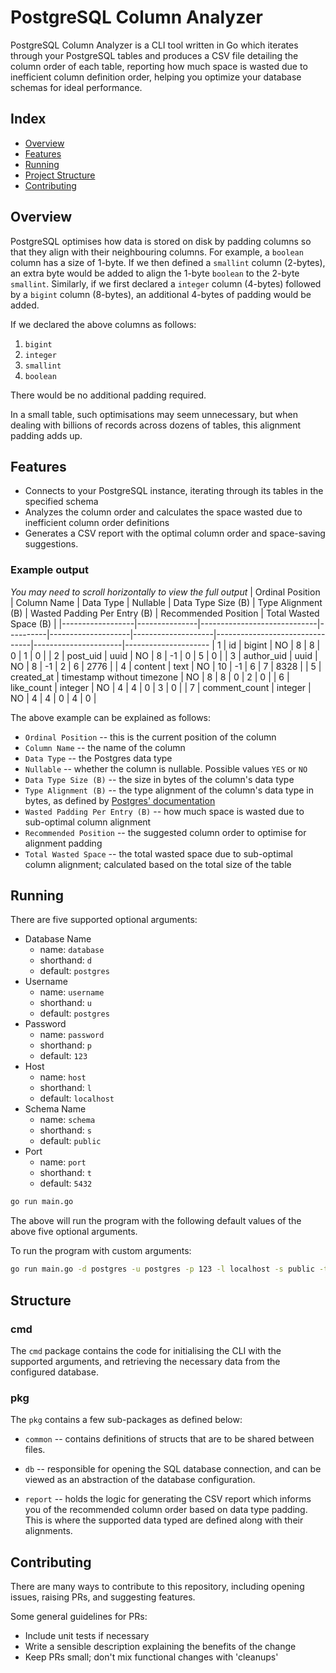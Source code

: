 # PostgreSQL Column Analyzer

PostgreSQL Column Analyzer is a CLI tool written in Go which iterates through your PostgreSQL tables and produces a CSV file detailing the column order of each table, reporting how much space is wasted due to inefficient column definition order, helping you optimize your database schemas for ideal performance.

## Index

- [Overview](#overview)
- [Features](#features)
- [Running](#running)
- [Project Structure](#structure)
- [Contributing](#contributing)

## Overview
PostgreSQL optimises how data is stored on disk by padding columns so that they align with their neighbouring columns.
For example, a `boolean` column has a size of 1-byte. If we then defined a `smallint` column (2-bytes), an extra byte
would be added to align the 1-byte `boolean` to the 2-byte `smallint`.
Similarly, if we first declared a `integer` column (4-bytes) followed by a `bigint` column (8-bytes), an additional 4-bytes
of padding would be added.

If we declared the above columns as follows:
1. `bigint`
2. `integer`
3. `smallint`
4. `boolean`

There would be no additional padding required.

In a small table, such optimisations may seem unnecessary, but when dealing with billions of records across dozens of tables,
this alignment padding adds up.

## Features
- Connects to your PostgreSQL instance, iterating through its tables in the specified schema
- Analyzes the column order and calculates the space wasted due to inefficient column order definitions
- Generates a CSV report with the optimal column order and space-saving suggestions.

### Example output
*You may need to scroll horizontally to view the full output*
| Ordinal Position | Column Name   | Data Type                   | Nullable | Data Type Size (B) | Type Alignment (B) | Wasted Padding Per Entry (B)   | Recommended Position | Total Wasted Space (B) |
|------------------|---------------|-----------------------------|----------|--------------------|--------------------|--------------------------------|----------------------|---------------------
| 1                | id            | bigint                      | NO       | 8                  | 8                  | 0                              | 1                    | 0                  |
| 2                | post_uid      | uuid                        | NO       | 8                  | -1                 | 0                              | 5                    | 0                  |
| 3                | author_uid    | uuid                        | NO       | 8                  | -1                 | 2                              | 6                    | 2776               |
| 4                | content       | text                        | NO       | 10                 | -1                 | 6                              | 7                    | 8328               |
| 5                | created_at    | timestamp without timezone  | NO       | 8                  | 8                  | 0                              | 2                    | 0                  |
| 6                | like_count    | integer                     | NO       | 4                  | 4                  | 0                              | 3                    | 0                  |
| 7                | comment_count | integer                     | NO       | 4                  | 4                  | 0                              | 4                    | 0                  |

The above example can be explained as follows:
* `Ordinal Position` -- this is the current position of the column
* `Column Name` -- the name of the column
* `Data Type` -- the Postgres data type
* `Nullable` -- whether the column is nullable. Possible values `YES` or `NO`
* `Data Type Size (B)` -- the size in bytes of the column's data type
* `Type Alignment (B)` -- the type alignment of the column's data type in bytes, as defined by [Postgres' documentation](https://www.postgresql.org/docs/current/catalog-pg-type.html)
* `Wasted Padding Per Entry (B)` -- how much space is wasted due to sub-optimal column alignment
* `Recommended Position` -- the suggested column order to optimise for alignment padding
* `Total Wasted Space` -- the total wasted space due to sub-optimal column alignment; calculated based on the total size of the table


## Running
There are five supported optional arguments:
* Database Name
  * name: `database`
  * shorthand: `d`
  * default: `postgres`
* Username
  * name: `username`
  * shorthand: `u`
  * default: `postgres`
* Password
  * name: `password`
  * shorthand: `p`
  * default: `123`
* Host
  * name: `host`
  * shorthand: `l`
  * default: `localhost`
* Schema Name
  * name: `schema`
  * shorthand: `s`
  * default: `public`
* Port
  * name: `port`
  * shorthand: `t`
  * default: `5432`

```sh
go run main.go
```
The above will run the program with the following default values of the above five optional arguments.

To run the program with custom arguments:

```sh
go run main.go -d postgres -u postgres -p 123 -l localhost -s public -t 5432
```

## Structure

### cmd
The `cmd` package contains the code for initialising the CLI with the supported arguments, and retrieving the necessary data from the configured database.

### pkg
The `pkg` contains a few sub-packages as defined below:

* `common` -- contains definitions of structs that are to be shared between files.

* `db` -- responsible for opening the SQL database connection, and can be viewed as an abstraction of the database configuration.

* `report` -- holds the logic for generating the CSV report which informs you of the recommended column order based on data type padding. This is where the supported data typed are defined along with their alignments.

## Contributing
There are many ways to contribute to this repository, including opening issues, raising PRs, and suggesting features.

Some general guidelines for PRs:
* Include unit tests if necessary
* Write a sensible description explaining the benefits of the change
* Keep PRs small; don't mix functional changes with 'cleanups'

